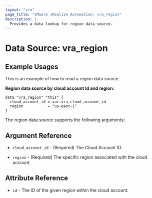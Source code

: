```yaml
---
layout: "vra"
page_title: "VMware vRealize Automation: vra_region"
description: |-
  Provides a data lookup for region data source.
---
```


# Data Source: vra_region
## Example Usages

This is an example of how to read a region data source.

**Region data source by cloud account Id and region:**
```hcl
data "vra_region" "this" {
  cloud_account_id = var.vra_cloud_account_id
  region           = "us-east-1"
}
```

The region data source supports the following arguments:

## Argument Reference
* `cloud_account_id` - (Required) The Cloud Account ID.

* `region` - (Required) The specific region associated with the cloud account.

## Attribute Reference
* `id` - The ID of the given region within the cloud account.
